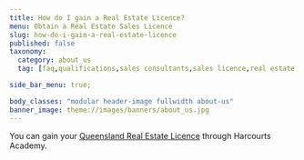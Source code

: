 ```yaml
---
title: How do I gain a Real Estate Licence?
menu: Obtain a Real Estate Sales Licence
slug: how-do-i-gain-a-real-estate-licence
published: false
taxonomy:
  category: about_us
  tag: [faq,qualifications,sales consultants,sales licence,real estate licence,sales]

side_bar_menu: true;

body_classes: "modular header-image fullwidth about-us"
banner_image: theme://images/banners/about_us.jpg
---
```


You can gain your [Queensland Real Estate Licence](/qualifications/queensland/queensland-real-estate-licence) through Harcourts Academy.

